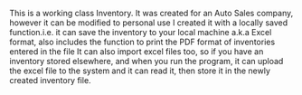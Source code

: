 This is a working class Inventory. It was created for an Auto Sales company, however it can be modified to personal use
I created it with a locally saved function.i.e. it can save the inventory to your local machine a.k.a Excel format, also includes the function to print the PDF format of inventories entered in the file
It can also import excel files too, so if you have an inventory stored elsewhere, and when you run the program, it can upload the excel file to the system and it can read it, then store it in the newly created inventory file.
